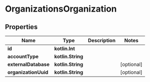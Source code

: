 
# OrganizationsOrganization

## Properties
Name | Type | Description | Notes
------------ | ------------- | ------------- | -------------
**id** | **kotlin.Int** |  | 
**accountType** | **kotlin.String** |  | 
**externalDatabase** | **kotlin.String** |  |  [optional]
**organizationUuid** | **kotlin.String** |  |  [optional]



